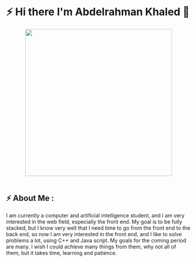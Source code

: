 # ⚡ Hi there I'm Abdelrahman Khaled 👋

<div align="center">
<img src="https://i.imgur.com/8MupZHY.gif" width="400px"/>
</div>

<br>

## ⚡ About Me :

I am currently a computer and artificial intelligence student, and I am very interested in the web field, especially the front end. My goal is to be fully stacked, but I know very well that I need time to go from the front end to the back end, so now I am very interested in the front end, and I like to solve problems a lot, using C++ and Java script. My goals for the coming period are many. I wish I could achieve many things from them, why not all of them, but it takes time, learning and patience.

<br>

